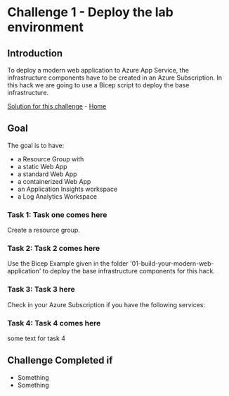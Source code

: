 # Challenge 1 - Deploy the lab environment

## Introduction

To deploy a modern web application to Azure App Service, the infrastructure components have to be created in an Azure Subscription. In this hack we are going to use a Bicep script to deploy the base infrastructure.

[Solution for this challenge](../SolutionGuide/01-Deploy-the-lab-environment-solution.md) - [Home](./../README.md)

## Goal

The goal is to have:

- a Resource Group with
- a static Web App
- a standard Web App
- a containerized Web App
- an Application Insights workspace
- a Log Analytics Workspace

### Task 1: Task one comes here

Create a resource group.

### Task 2: Task 2 comes here

Use the Bicep Example given in the folder '01-build-your-modern-web-application' to deploy the base infrastructure components for this hack.

### Task 3: Task 3 here

Check in your Azure Subscription if you have the following services:


### Task 4: Task 4 comes here

some text for task 4

## Challenge Completed if

- Something
- Something
